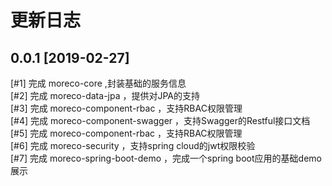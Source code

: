 # 更新日志

## 0.0.1 [2019-02-27]

[#1] 完成 moreco-core ,封装基础的服务信息 <br>
[#2] 完成 moreco-data-jpa ，提供对JPA的支持 <br>
[#3] 完成 moreco-component-rbac ，支持RBAC权限管理 <br>
[#4] 完成 moreco-component-swagger ，支持Swagger的Restful接口文档 <br>
[#5] 完成 moreco-component-rbac ，支持RBAC权限管理 <br>
[#6] 完成 moreco-security ，支持spring cloud的jwt权限校验 <br>
[#7] 完成 moreco-spring-boot-demo ，完成一个spring boot应用的基础demo展示 <br>
